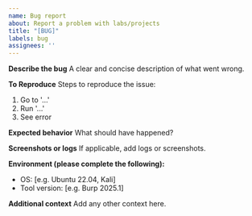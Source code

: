 ```yaml
---
name: Bug report
about: Report a problem with labs/projects
title: "[BUG]"
labels: bug
assignees: ''
---
```


**Describe the bug**
A clear and concise description of what went wrong.

**To Reproduce**
Steps to reproduce the issue:
1. Go to '...'
2. Run '...'
3. See error

**Expected behavior**
What should have happened?

**Screenshots or logs**
If applicable, add logs or screenshots.

**Environment (please complete the following):**
 - OS: [e.g. Ubuntu 22.04, Kali]
 - Tool version: [e.g. Burp 2025.1]

**Additional context**
Add any other context here.
